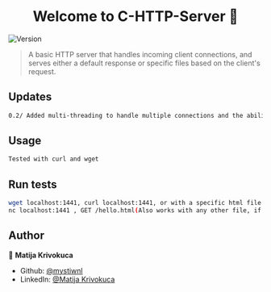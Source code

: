 <h1 align="center">Welcome to C-HTTP-Server 👋</h1>
<p>
  <img alt="Version" src="https://img.shields.io/badge/Version-0.2-blue.svg?cacheSeconds=2592000" />
</p>

>  A basic HTTP server that handles incoming client connections, and serves either a default response or specific files based on the client's request.

## Updates
```sh
0.2/ Added multi-threading to handle multiple connections and the ability to find any file that exists, not only the one specified in the code.


```

## Usage

```sh
Tested with curl and wget
```

## Run tests

```sh
wget localhost:1441, curl localhost:1441, or with a specific html file request, it also handles a not found 404 response
nc localhost:1441 , GET /hello.html(Also works with any other file, if it exists) HTTP/1.1
```

## Author

👤 **Matija Krivokuca**

* Github: [@mystiwnl](https://github.com/mystiwnl)
* LinkedIn: [@Matija Krivokuca](https://linkedin.com/in/matija-krivokuca-16287829a/)


